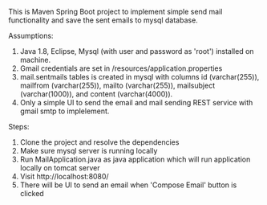 This is Maven Spring Boot project to implement simple send mail functionality and save the sent emails to mysql database.

Assumptions:
1. Java 1.8, Eclipse, Mysql (with user and password as 'root') installed on machine. 
2. Gmail credentials are set in /resources/application.properties
3. mail.sentmails tables is created in mysql with columns id (varchar(255)), mailfrom (varchar(255)), mailto (varchar(255)), mailsubject (varchar(1000)), and content (varchar(4000)).
4. Only a simple UI to send the email and mail sending REST service with gmail smtp to implelement.


Steps:
1. Clone the project and resolve the dependencies
2. Make sure mysql server is running locally
3. Run MailApplication.java as java application which will run application locally on tomcat server
4. Visit http://localhost:8080/
5. There will be UI to send an email when 'Compose Email' button is clicked
